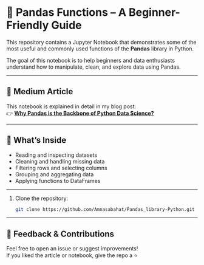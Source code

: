 # 🐼 Pandas Functions – A Beginner-Friendly Guide

This repository contains a Jupyter Notebook that demonstrates some of the most useful and commonly used functions of the **Pandas** library in Python.

The goal of this notebook is to help beginners and data enthusiasts understand how to manipulate, clean, and explore data using Pandas.

---

## 📘 Medium Article

This notebook is explained in detail in my blog post:  
👉 [**Why Pandas is the Backbone of Python Data Science?**](https://medium.com/@amnasabahat414/why-pandas-is-the-backbone-of-python-data-science-4369965cbfa5)

---

## 📂 What’s Inside

- Reading and inspecting datasets  
- Cleaning and handling missing data  
- Filtering rows and selecting columns  
- Grouping and aggregating data  
- Applying functions to DataFrames

---
1. Clone the repository:
   ```bash
   git clone https://github.com/Amnasabahat/Pandas_library-Python.git
  ---
## 💬 Feedback & Contributions
Feel free to open an issue or suggest improvements!  
If you liked the article or notebook, give the repo a ⭐️
